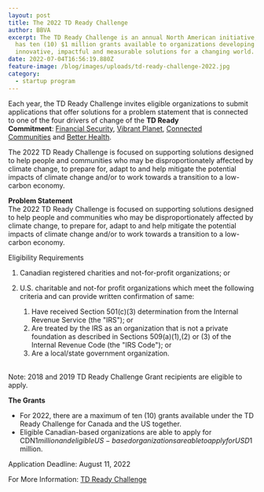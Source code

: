 ```yaml
---
layout: post
title: The 2022 TD Ready Challenge
author: BBVA
excerpt: The TD Ready Challenge is an annual North American initiative, which
  has ten (10) $1 million grants available to organizations developing
  innovative, impactful and measurable solutions for a changing world.
date: 2022-07-04T16:56:19.880Z
feature-image: /blog/images/uploads/td-ready-challenge-2022.jpg
category:
  - startup program
---
```

Each year, the TD Ready Challenge invites eligible organizations to submit applications that offer solutions for a problem statement that is connected to one of the four drivers of change of the **TD Ready Commitment**: [Financial Security](https://www.td.com/ca/en/about-td/ready-commitment/financial-security/), [Vibrant Planet](https://www.td.com/ca/en/about-td/ready-commitment/vibrant-planet/), [Connected Communities](https://www.td.com/ca/en/about-td/ready-commitment/connected-communities/) and [Better Health](https://www.td.com/ca/en/about-td/ready-commitment/better-health/). 

The 2022 TD Ready Challenge is focused on supporting solutions designed to help people and communities who may be disproportionately affected by climate change, to prepare for, adapt to and help mitigate the potential impacts of climate change and/or to work towards a transition to a low-carbon economy.

**Problem Statement**\
The 2022 TD Ready Challenge is focused on supporting solutions designed to help people and communities who may be disproportionately affected by climate change, to prepare for, adapt to and help mitigate the potential impacts of climate change and/or to work towards a transition to a low-carbon economy.

Eligibility Requirements



1. Canadian registered charities and not-for-profit organizations; or
2. U.S. charitable and not-for profit organizations which meet the following criteria and can provide written confirmation of same:

   1. Have received Section 501(c)(3) determination from the Internal Revenue Service (the "IRS"); or
   2. Are treated by the IRS as an organization that is not a private foundation as described in Sections 509(a)(1),(2) or (3) of the Internal Revenue Code (the "IRS Code"); or
   3. Are a local/state government organization.

\
Note: 2018 and 2019 TD Ready Challenge Grant recipients are eligible to apply.

**The Grants**

* For 2022, there are a maximum of ten (10) grants available under the TD Ready Challenge for Canada and the US together. 
* Eligible Canadian-based organizations are able to apply for CDN$1 million and eligible US-based organizations are able to apply for USD$1 million.

Application Deadline: August 11, 2022

For More Information: [TD Ready Challenge](https://www.td.com/ca/en/about-td/ready-commitment/funding/the-ready-challenge/)